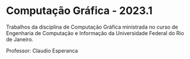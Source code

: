 # Computação Gráfica - 2023.1
Trabalhos da disciplina de Computação Gráfica ministrada no curso de Engenharia de Computação e Informação da Universidade Federal do Rio de Janeiro.

Professor: Claudio Esperanca
